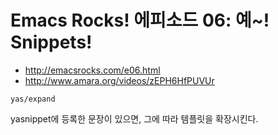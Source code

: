 # Emacs Rocks! 에피소드 06: 예~! Snippets!

- <http://emacsrocks.com/e06.html>
- <http://www.amara.org/videos/zEPH6HfPUVUr>

`yas/expand`

yasnippet에 등록한 문장이 있으면, 그에 따라 템플릿을 확장시킨다.